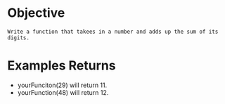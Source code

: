 # Objective

    Write a function that takees in a number and adds up the sum of its digits.

# Examples Returns

- yourFunciton(29) will return 11.
- yourFunction(48) will return 12.
